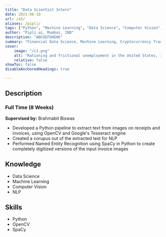 ```yaml
---
title: "Data Scientist Intern" 
date: 2021-06-10
url: /a5/
aliases: /pipli/
tags: ["Python", "Machine Learning", "Data Science", "Computer Vision", "NLP"]
author: "Pipli.ai, Mumbai, IND"
description: "ABCDEFGHEHE" 
summary: "Financial Data Science, Machine Learning, Cryptocurrency Trading Signals" 
cover:
    image: "/c1.png"
    alt: "Rationing and frictional unemployment in the United States, 1964–2009"
    relative: false
showToc: false
disableAnchoredHeadings: true

---
```

## Description
### Full Time (8 Weeks)
**Supervised by:** Brahmabit Biswas
+ Developed a Python pipeline to extract text from images on receipts and invoices, using OpenCV and Google's Tesseract engine
+ Created a corupus out of the extracted test for NLP
+ Performed Named Entity Recognition using SpaCy in Python to create completely digitized versions of the input invoice images

## Knowledge
+ Data Science
+ Machine Learning
+ Computer Vision
+ NLP

## Skills
+ Python
+ OpenCV
+ SpaCy